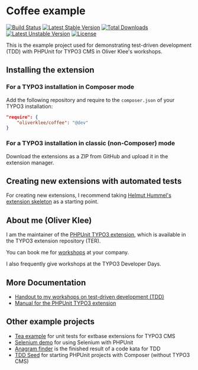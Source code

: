 # Coffee example

[![Build Status](https://travis-ci.org/oliverklee/coffee.svg?branch=master)](https://travis-ci.org/oliverklee/coffee)
[![Latest Stable Version](https://poser.pugx.org/oliverklee/coffee/v/stable.svg)](https://packagist.org/packages/oliverklee/coffee)
[![Total Downloads](https://poser.pugx.org/oliverklee/coffee/downloads.svg)](https://packagist.org/packages/oliverklee/coffee)
[![Latest Unstable Version](https://poser.pugx.org/oliverklee/coffee/v/unstable.svg)](https://packagist.org/packages/oliverklee/coffee)
[![License](https://poser.pugx.org/oliverklee/coffee/license.svg)](https://packagist.org/packages/oliverklee/coffee)

This is the example project used for demonstrating test-driven development (TDD)
with PHPUnit for TYPO3 CMS in Oliver Klee's workshops.


## Installing the extension

### For a TYPO3 installation in Composer mode

Add the following repository and require to the `composer.json` of your
TYPO3 installation:

```json
"require": {
    "oliverklee/coffee": "@dev"
}
```

### For a TYPO3 installation in classic (non-Composer) mode

Download the extensions as a ZIP from GitHub and upload it in the extension
manager.


## Creating new extensions with automated tests

For creating new extensions, I recommend taking
[Helmut Hummel's extension skeleton](https://github.com/helhum/ext_scaffold)
as a starting point.


## About me (Oliver Klee)

I am the maintainer of the
[PHPUnit TYPO3 extension](http://typo3.org/extensions/repository/view/phpunit),
which is available in the TYPO3 extension repository (TER).

You can book me for
[workshops](https://www.oliverklee.de/workshops/workshops.html)
at your company.

I also frequently give workshops at the TYPO3 Developer Days.


## More Documentation

* [Handout to my workshops on test-driven development (TDD)](https://github.com/oliverklee/tdd-reader)
* [Manual for the PHPUnit TYPO3 extension](https://docs.typo3.org/typo3cms/extensions/phpunit/)


## Other example projects

* [Tea example](https://github.com/oliverklee/ext_tea)
  for unit tests for extbase extensions for TYPO3 CMS
* [Selenium demo](https://github.com/oliverklee/selenium-demo)
  for using Selenium with PHPUnit
* [Anagram finder](https://github.com/oliverklee/anagram-finder)
  is the finished result of a code kata for TDD
* [TDD Seed](https://github.com/oliverklee/tdd-seed)
  for starting PHPUnit projects with Composer (without TYPO3 CMS)
